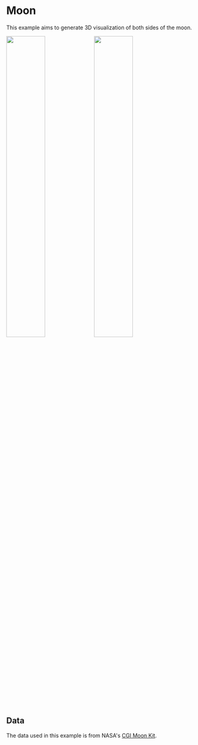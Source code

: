 # Moon

This example aims to generate 3D visualization of both sides of the moon.

[<img src="https://github.com/qnzhou/hakowan-gallery/blob/main/gallery/Moon/results/moon.png?raw=true" width=45%/>](https://github.com/qnzhou/hakowan-gallery/blob/main/gallery/Moon/results/moon.png?raw=true)
[<img src="https://github.com/qnzhou/hakowan-gallery/blob/main/gallery/Moon/results/moon_backside.png?raw=true" width=45%/>](https://github.com/qnzhou/hakowan-gallery/blob/main/gallery/Moon/results/moon_backside.png?raw=true)

## Data

The data used in this example is from NASA's [CGI Moon Kit](https://svs.gsfc.nasa.gov/cgi-bin/details.cgi?aid=4720).
